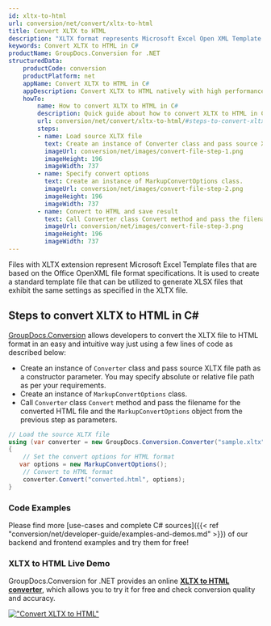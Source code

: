 ```yaml
---
id: xltx-to-html
url: conversion/net/convert/xltx-to-html
title: Convert XLTX to HTML
description: "XLTX format represents Microsoft Excel Open XML Template with .xltx extension. Learn how to convert XLTX to HTML file programmatically in C# language using GroupDocs.Conversion for .NET library."
keywords: Convert XLTX to HTML in C#
productName: GroupDocs.Conversion for .NET
structuredData:
    productCode: conversion
    productPlatform: net
    appName: Convert XLTX to HTML in C#
    appDescription: Convert XLTX to HTML natively with high performance using C# language and server side GroupDocs.Conversion for .NET APIs, without the use of any software like Microsoft or Open Office.
    howTo:
        name: How to convert XLTX to HTML in C# 
        description: Quick guide about how to convert XLTX to HTML in C# with high performance and accuracy.
        url: conversion/net/convert/xltx-to-html/#steps-to-convert-xltx-to-html-in-c
        steps:
        - name: Load source XLTX file 
          text: Create an instance of Converter class and pass source XLTX file path as a constructor parameter. You may specify absolute or relative file path as per your requirements. 
          imageUrl: conversion/net/images/convert-file-step-1.png
          imageHeight: 196
          imageWidth: 737
        - name: Specify convert options 
          text: Create an instance of MarkupConvertOptions class.
          imageUrl: conversion/net/images/convert-file-step-2.png
          imageHeight: 196
          imageWidth: 737
        - name: Convert to HTML and save result 
          text: Call Converter class Convert method and pass the filename for the converted HTML file and the MarkupConvertOptions object from the previous step as parameters.
          imageUrl: conversion/net/images/convert-file-step-3.png
          imageHeight: 196
          imageWidth: 737
---
```


Files with XLTX extension represent Microsoft Excel Template files that are based on the Office OpenXML file format specifications. It is used to create a standard template file that can be utilized to generate XLSX files that exhibit the same settings as specified in the XLTX file.

## Steps to convert XLTX to HTML in C#

[GroupDocs.Conversion](https://products.groupdocs.com/conversion/net) allows developers to convert the XLTX file to HTML format in an easy and intuitive way just using a few lines of code as described below:

* Create an instance of `Converter` class and pass source XLTX file path as a constructor parameter. You may specify absolute or relative file path as per your requirements. 
* Create an instance of `MarkupConvertOptions` class.
* Call `Converter` class `Convert` method and pass the filename for the converted HTML file and the `MarkupConvertOptions` object from the previous step as parameters.

```csharp
// Load the source XLTX file
using (var converter = new GroupDocs.Conversion.Converter("sample.xltx"))
{
    // Set the convert options for HTML format
   var options = new MarkupConvertOptions();
    // Convert to HTML format
    converter.Convert("converted.html", options);
}
```

### Code Examples

Please find more [use-cases and complete C# sources]({{< ref "conversion/net/developer-guide/examples-and-demos.md" >}}) of our backend and frontend examples and try them for free!

### XLTX to HTML Live Demo

GroupDocs.Conversion for .NET provides an online [**XLTX to HTML converter**](https://products.groupdocs.app/conversion/xltx-to-html), which allows you to try it for free and check conversion quality and accuracy.

[!["Convert XLTX to HTML"](conversion/net/images/convert-to-html/convert-xltx-to-html.png)](https://products.groupdocs.app/conversion/xltx-to-html)